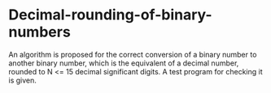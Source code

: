 # Decimal-rounding-of-binary-numbers
An algorithm is proposed for the correct conversion of a binary number to another binary number, which is the equivalent of a decimal number, rounded to N <= 15 decimal significant digits. A test program for checking it is given.

